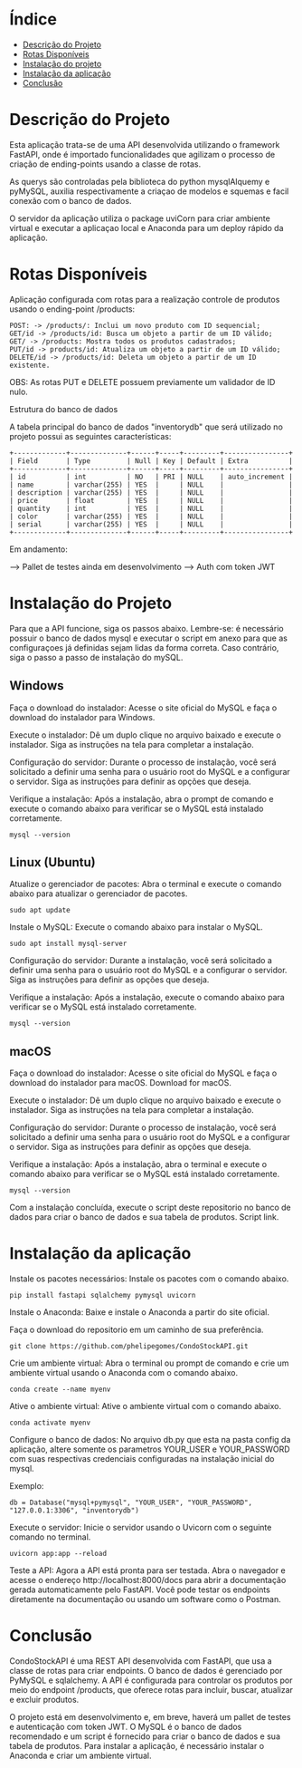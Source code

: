 # Índice

* [Descrição do Projeto](#descricao-do-projeto)
* [Rotas Disponíveis](#rotas-disponiveis)
* [Instalação do projeto](#instalacao-do-projeto)
* [Instalação da aplicação](#instalacao-da-aplicacao)
* [Conclusão](#conclusao)

# Descrição do Projeto

Esta aplicação trata-se de uma API desenvolvida utilizando o framework FastAPI, onde é importado funcionalidades que agilizam o processo de criação de ending-points usando a classe de rotas.

As querys são controladas pela biblioteca do python mysqlAlquemy e pyMySQL, auxilia respectivamente a criaçao de modelos e squemas e facil conexão com o banco de dados.

O servidor da aplicação utiliza o package uviCorn para criar ambiente virtual e executar a aplicaçao local e Anaconda para um deploy rápido da aplicação.

# Rotas Disponíveis

Aplicação configurada com rotas para a realização controle de produtos usando o ending-point /products:

```
POST: -> /products/: Inclui um novo produto com ID sequencial; 
GET/id -> /products/id: Busca um objeto a partir de um ID válido; 
GET/ -> /products: Mostra todos os produtos cadastrados; 
PUT/id -> products/id: Atualiza um objeto a partir de um ID válido; 
DELETE/id -> /products/id: Deleta um objeto a partir de um ID existente.
```

OBS: As rotas PUT e DELETE possuem previamente um validador de ID nulo.

Estrutura do banco de dados

A tabela principal do banco de dados "inventorydb" que será utilizado no projeto possui as seguintes características:

```
+-------------+--------------+------+-----+---------+----------------+
| Field       | Type         | Null | Key | Default | Extra          |
+-------------+--------------+------+-----+---------+----------------+
| id          | int          | NO   | PRI | NULL    | auto_increment |
| name        | varchar(255) | YES  |     | NULL    |                |
| description | varchar(255) | YES  |     | NULL    |                |
| price       | float        | YES  |     | NULL    |                |
| quantity    | int          | YES  |     | NULL    |                |
| color       | varchar(255) | YES  |     | NULL    |                |
| serial      | varchar(255) | YES  |     | NULL    |                |
+-------------+--------------+------+-----+---------+----------------+
```
Em andamento: 

--> Pallet de testes ainda em desenvolvimento 
--> Auth com token JWT

# Instalação do Projeto

Para que a API funcione, siga os passos abaixo. Lembre-se: é necessário possuir o banco de dados mysql e executar o script em anexo para que as configuraçoes já definidas sejam lidas da forma correta. Caso contrário, siga o passo a passo de instalação do mySQL.

## Windows

Faça o download do instalador: Acesse o site oficial do MySQL e faça o download do instalador para Windows. 

Execute o instalador: Dê um duplo clique no arquivo baixado e execute o instalador. Siga as instruções na tela para completar a instalação.

Configuração do servidor: Durante o processo de instalação, você será solicitado a definir uma senha para o usuário root do MySQL e a configurar o servidor. Siga as instruções para definir as opções que deseja.

Verifique a instalação: Após a instalação, abra o prompt de comando e execute o comando abaixo para verificar se o MySQL está instalado corretamente.

```
mysql --version
```
## Linux (Ubuntu)

Atualize o gerenciador de pacotes: Abra o terminal e execute o comando abaixo para atualizar o gerenciador de pacotes.
```
sudo apt update
````

Instale o MySQL: Execute o comando abaixo para instalar o MySQL.
```
sudo apt install mysql-server
```

Configuração do servidor: Durante a instalação, você será solicitado a definir uma senha para o usuário root do MySQL e a configurar o servidor. Siga as instruções para definir as opções que deseja.

Verifique a instalação: Após a instalação, execute o comando abaixo para verificar se o MySQL está instalado corretamente.
```
mysql --version
```

## macOS

Faça o download do instalador: Acesse o site oficial do MySQL e faça o download do instalador para macOS. Download for macOS.

Execute o instalador: Dê um duplo clique no arquivo baixado e execute o instalador. Siga as instruções na tela para completar a instalação.

Configuração do servidor: Durante o processo de instalação, você será solicitado a definir uma senha para o usuário root do MySQL e a configurar o servidor. Siga as instruções para definir as opções que deseja.

Verifique a instalação: Após a instalação, abra o terminal e execute o comando abaixo para verificar se o MySQL está instalado corretamente.

```
mysql --version
```

Com a instalação concluída, execute o script deste repositorio no banco de dados para criar o banco de dados e sua tabela de produtos. Script link.

# Instalação da aplicação
Instale os pacotes necessários: Instale os pacotes com o comando abaixo.
```
pip install fastapi sqlalchemy pymysql uvicorn 
```

Instale o Anaconda: Baixe e instale o Anaconda a partir do site oficial.

Faça o download do repositorio em um caminho de sua preferência.
```
git clone https://github.com/phelipegomes/CondoStockAPI.git
```

Crie um ambiente virtual: Abra o terminal ou prompt de comando e crie um ambiente virtual usando o Anaconda com o comando abaixo.
```
conda create --name myenv
```

Ative o ambiente virtual: Ative o ambiente virtual com o comando abaixo.
```
conda activate myenv
```

Configure o banco de dados: No arquivo db.py que esta na pasta config da aplicação, altere somente os parametros YOUR_USER e YOUR_PASSWORD com suas respectivas credenciais configuradas na instalação inicial do mysql.

Exemplo:
```
db = Database("mysql+pymysql", "YOUR_USER", "YOUR_PASSWORD", "127.0.0.1:3306", "inventorydb")
```

Execute o servidor: Inicie o servidor usando o Uvicorn com o seguinte comando no terminal.
```
uvicorn app:app --reload
```

Teste a API: Agora a API está pronta para ser testada. Abra o navegador e acesse o endereço http://localhost:8000/docs para abrir a documentação gerada automaticamente pelo FastAPI. Você pode testar os endpoints diretamente na documentação ou usando um software como o Postman.

# Conclusão

CondoStockAPI é uma REST API desenvolvida com FastAPI, que usa a classe de rotas para criar endpoints. O banco de dados é gerenciado por PyMySQL e sqlalchemy. A API é configurada para controlar os produtos por meio do endpoint /products, que oferece rotas para incluir, buscar, atualizar e excluir produtos. 

O projeto está em desenvolvimento e, em breve, haverá um pallet de testes e autenticação com token JWT. O MySQL é o banco de dados recomendado e um script é fornecido para criar o banco de dados e sua tabela de produtos. Para instalar a aplicação, é necessário instalar o Anaconda e criar um ambiente virtual.
